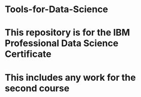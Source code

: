 # Tools-for-Data-Science

# This repository is for the IBM Professional Data Science Certificate 

# This includes any work for the second course
